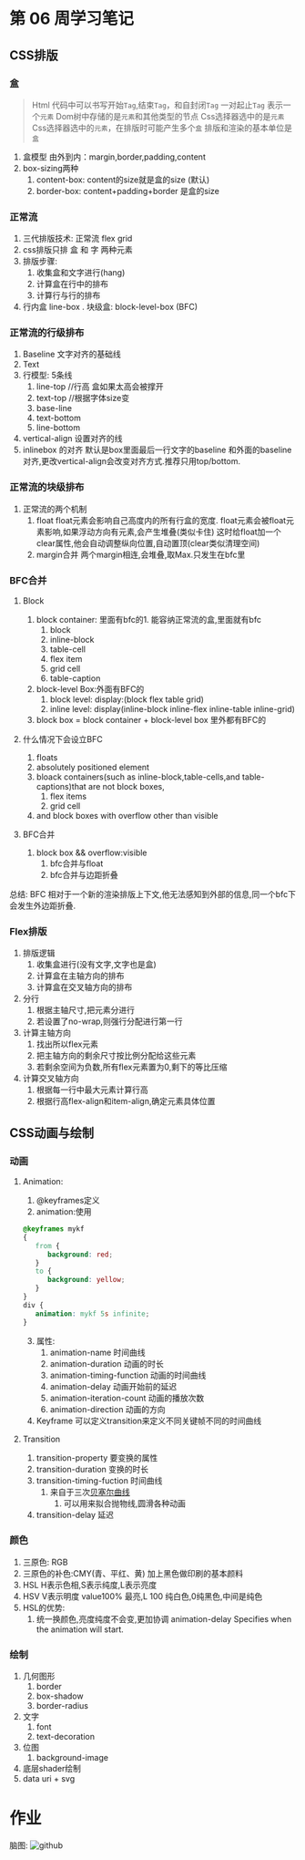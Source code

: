 # 第 06 周学习笔记

## CSS排版

### 盒

>Html 代码中可以书写开始`Tag`,结束`Tag`，和自封闭`Tag`
>一对起止`Tag` 表示一个`元素`
>Dom树中存储的是`元素`和其他类型的节点
>Css选择器选中的是`元素`
>Css选择器选中的`元素`，在排版时可能产生多个`盒`
>排版和渲染的基本单位是`盒`

1. 盒模型
   由外到内：margin,border,padding,content 
2. box-sizing两种
   1. content-box: content的size就是盒的size (默认)
   2. border-box: content+padding+border 是盒的size

### 正常流

1. 三代排版技术: 正常流 flex grid
2. css排版只排 盒 和 字 两种元素
3. 排版步骤:
   1. 收集盒和文字进行(hang)
   2. 计算盒在行中的排布
   3. 计算行与行的排布
4. 行内盒 line-box . 块级盒: block-level-box (BFC)

### 正常流的行级排布

1. Baseline 文字对齐的基础线
2. Text 
3. 行模型: 5条线
   1. line-top  //行高 盒如果太高会被撑开
   2. text-top //根据字体size变
   3. base-line
   4. text-bottom
   5. line-bottom
4. vertical-align 设置对齐的线
5. inlinebox 的对齐 默认是box里面最后一行文字的baseline 和外面的baseline对齐,更改vertical-align会改变对齐方式.推荐只用top/bottom. 

### 正常流的块级排布

1. 正常流的两个机制
   1. float
      float元素会影响自己高度内的所有行盒的宽度.
      float元素会被float元素影响,如果浮动方向有元素,会产生堆叠(类似卡住)
      这时给float加一个clear属性,他会自动调整纵向位置,自动置顶(clear类似清理空间)
   2. margin合并
      两个margin相连,会堆叠,取Max.只发生在bfc里

### BFC合并

1. Block
   1. block container: 里面有bfc的1. 能容纳正常流的盒,里面就有bfc
      1. block
      2. inline-block
      3. table-cell
      4. flex item
      5. grid cell
      6. table-caption
   2. block-level Box:外面有BFC的
      1. block level: display:(block flex table grid) 
      2. inline level: display(inline-block inline-flex inline-table inline-grid)
   3. block box = block container + block-level box 里外都有BFC的

2. 什么情况下会设立BFC
   1. floats
   2. absolutely positioned element
   3. bloack containers(such as inline-block,table-cells,and table-captions)that are not block boxes,
      1. flex items
      2. grid cell
   4. and block boxes with overflow other than visible

3. BFC合并
   1. block box && overflow:visible
      1. bfc合并与float
      2. bfc合并与边距折叠

总结: BFC 相对于一个新的渲染排版上下文,他无法感知到外部的信息,同一个bfc下会发生外边距折叠.

### Flex排版

1. 排版逻辑
   1. 收集盒进行(没有文字,文字也是盒)
   2. 计算盒在主轴方向的排布
   3. 计算盒在交叉轴方向的排布
2. 分行
   1. 根据主轴尺寸,把元素分进行
   2. 若设置了no-wrap,则强行分配进行第一行
3. 计算主轴方向
   1. 找出所以flex元素
   2. 把主轴方向的剩余尺寸按比例分配给这些元素
   3. 若剩余空间为负数,所有flex元素置为0,剩下的等比压缩
4. 计算交叉轴方向
   1. 根据每一行中最大元素计算行高
   2. 根据行高flex-align和item-align,确定元素具体位置

## CSS动画与绘制

### 动画
1. Animation:
   1. @keyframes定义
   2. animation:使用

   ```css
   @keyframes mykf
   {
      from {
         background: red;
      }
      to {
         background: yellow;
      }
   }
   div {
      animation: mykf 5s infinite;
   }
   ```
   3. 属性:
      1. animation-name 时间曲线
      2. animation-duration 动画的时长
      3. animation-timing-function 动画的时间曲线
      4. animation-delay 动画开始前的延迟
      5. animation-iteration-count 动画的播放次数
      6. animation-direction 动画的方向
   4. Keyframe
      可以定义transition来定义不同关键帧不同的时间曲线
2. Transition
   1. transition-property 要变换的属性
   2. transition-duration 变换的时长
   3. transition-timing-fuction 时间曲线
      1. 来自于三次[贝塞尔曲线](https://cubic-bezier.com)
         1. 可以用来拟合抛物线,圆滑各种动画
   4. transition-delay 延迟

### 颜色

1. 三原色: RGB
2. 三原色的补色:CMY(青、平红、黄) 加上黑色做印刷的基本颜料
3. HSL H表示色相,S表示纯度,L表示亮度
4. HSV V表示明度 value100% 最亮,L 100 纯白色,0纯黑色,中间是纯色
5. HSL的优势:
   1. 统一换颜色,亮度纯度不会变,更加协调
animation-delay
    Specifies when the animation will start.

### 绘制

1. 几何图形
   1. border
   2. box-shadow
   3. border-radius
2. 文字
   1. font
   2. text-decoration
3. 位图
   1. background-image
4. 底层shader绘制
5. data uri + svg

# 作业

脑图:
![github]('./../CSS3%20Properties.png)
